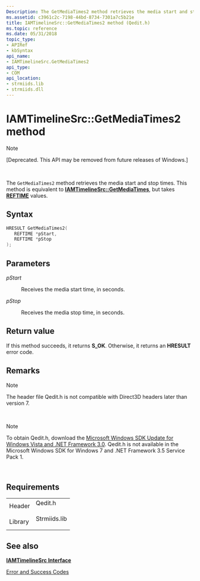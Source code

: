 ```yaml
---
Description: The GetMediaTimes2 method retrieves the media start and stop times. This method is equivalent to IAMTimelineSrc::GetMediaTimes, but takes REFTIME values.
ms.assetid: c3961c2c-7198-44bd-8734-7301a7c5b21e
title: IAMTimelineSrc::GetMediaTimes2 method (Qedit.h)
ms.topic: reference
ms.date: 05/31/2018
topic_type: 
- APIRef
- kbSyntax
api_name: 
- IAMTimelineSrc.GetMediaTimes2
api_type: 
- COM
api_location: 
- strmiids.lib
- strmiids.dll
---
```


# IAMTimelineSrc::GetMediaTimes2 method

> [!Note]  
> \[Deprecated. This API may be removed from future releases of Windows.\]

 

The `GetMediaTimes2` method retrieves the media start and stop times. This method is equivalent to [**IAMTimelineSrc::GetMediaTimes**](iamtimelinesrc-getmediatimes.md), but takes [**REFTIME**](reftime.md) values.

## Syntax


```C++
HRESULT GetMediaTimes2(
   REFTIME *pStart,
   REFTIME *pStop
);
```



## Parameters

<dl> <dt>

*pStart* 
</dt> <dd>

Receives the media start time, in seconds.

</dd> <dt>

*pStop* 
</dt> <dd>

Receives the media stop time, in seconds.

</dd> </dl>

## Return value

If this method succeeds, it returns **S\_OK**. Otherwise, it returns an **HRESULT** error code.

## Remarks

> [!Note]  
> The header file Qedit.h is not compatible with Direct3D headers later than version 7.

 

> [!Note]  
> To obtain Qedit.h, download the [Microsoft Windows SDK Update for Windows Vista and .NET Framework 3.0](https://msdn.microsoft.com/windowsvista/bb980924.aspx). Qedit.h is not available in the Microsoft Windows SDK for Windows 7 and .NET Framework 3.5 Service Pack 1.

 

## Requirements



|                    |                                                                                         |
|--------------------|-----------------------------------------------------------------------------------------|
| Header<br/>  | <dl> <dt>Qedit.h</dt> </dl>      |
| Library<br/> | <dl> <dt>Strmiids.lib</dt> </dl> |



## See also

<dl> <dt>

[**IAMTimelineSrc Interface**](iamtimelinesrc.md)
</dt> <dt>

[Error and Success Codes](error-and-success-codes.md)
</dt> </dl>

 

 




